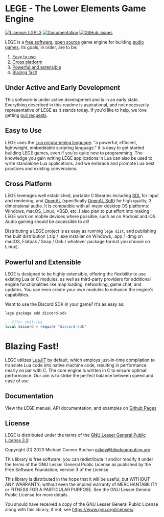 # LEGE - The Lower Elements Game Engine

[![License: LGPL3](https://img.shields.io/github/license/lower-elements/lege)][lgpl3]
[![Documentation](https://img.shields.io/badge/documentation-view%20Online-brightgreen)][docs]
[![GitHub issues](https://img.shields.io/github/issues/lower-elements/lege)][issues]

[lgpl3]: <https://www.gnu.org/licenses/lgpl-3.0.en.html>
[docs]: <https://lower-elements.github.io/lege>
[issues]: <https://github.com/lower-elements/lege/issues>

LEGE is a [free software][fs], [open source][os] game engine for building [audio games][ag]. Its goals, in order, are to
be:

1. [Easy to use](#easy-to-use)
2. [Cross platform](#cross-platform)
3. [Powerful and extensible](#powerful-and-extensable)
4. [Blazing fast!](#blazing-fast)

[fs]: <https://en.wikipedia.org/wiki/Free_software>
[os]: <https://en.wikipedia.org/wiki/Open_source>
[ag]: https://en.wikipedia.org/wiki/Audio_game<https://en.wikipedia.org/wiki/Audio_game>

## Under Active and Early Development

This software is under active development and is in an early state. Everything described in this readme is aspirational,
and not necessarily representative of LEGE as it stands today. If you'd like to help, we love getting [pull
requests][pr].

[pr]: <https://github.com/lower-elements/lege/pull/new>

## Easy to Use

LEGE uses the [Lua programming language][lua]: "a powerful, efficient, lightweight, embeddable scripting language." It
is easy to get started building LEGE games, even if you're quite new to programming. The knowledge you gain writing LEGE
applications in Lua can also be used to write standalone Lua applications, and we embrace and promote Lua best practices
and existing convensions.

[lua]: <https://lua.org>

## Cross Platform

LEGE leverages well established, portable C libraries including [SDL][sdl] for input and rendering, and [OpenAL][openal]
(specifically [OpenAL Soft][openal-soft]) for high quality, 3 dimensional audio. It is compatible with all major desktop
OS platforms: Windows, macOS, Linux, \*BSD, etc. I also plan to put effort into making LEGE work on mobile devices where
possible, such as on Android and iOS. Audio gaming should be accessible to all!

Distributing a LEGE project is as easy as running `lege dist`, and publishing the built distribution (.zip / .exe
installer on Windows, .app / .dmg on macOS, Flatpak / Snap / Deb / whatever package format you choose on Linux).

[sdl]: <https://libsdl.org>
[openal]: <https://openal.org>
[openal-soft]: <https://openal-soft.org>

## Powerful and Extensible

LEGE is designed to be highly extensible, offering the flexibility to use existing Lua or C modules, as well as
third-party providers for additional engine functionalities like map loading, networking, game chat, and updates. You
can even create your own modules to enhance the engine's capabilities. 

Want to use the Discord SDK in your game? It's as easy as:

```sh
lege package add discord-sdk
```

```lua
-- file: init.lua
local discord = require "discord-sdk"
```

# Blazing Fast!

LEGE utilizes [LuaJIT][luajit] by default, which employs just-in-time compilation to translate Lua code into native
machine code, resulting in performance nearly on par with C. The core engine is written in C to ensure optimal
performance. Our aim is to strike the perfect balance between speed and ease of use.

[luajit]: <https://luajit.org>


## Documentation

View the LEGE manual, API documentation, and examples on [Github Pages][docs]

## License

LEGE is distributed under the terms of the [GNU Lesser General Public License 3.0][lgpl3]:

Copyright (C) 2023  Michael Connor Buchan <mikey@blindcomputing.org>

This library is free software; you can redistribute it and/or modify it under the terms of the GNU Lesser General Public
License as published by the Free Software Foundation; version 3 of the License.

This library is distributed in the hope that it will be useful, but WITHOUT ANY WARRANTY; without even the implied
warranty of MERCHANTABILITY or FITNESS FOR A PARTICULAR PURPOSE.  See the GNU Lesser General Public License for more
details.

You should have received a copy of the GNU Lesser General Public License along with this library; if not, see
<https://www.gnu.org/licenses/>.
